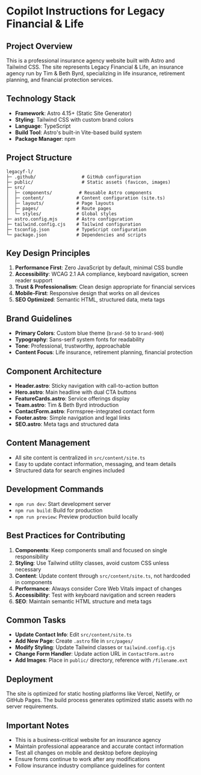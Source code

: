 # Copilot Instructions for Legacy Financial & Life

## Project Overview
This is a professional insurance agency website built with Astro and Tailwind CSS. The site represents Legacy Financial & Life, an insurance agency run by Tim & Beth Byrd, specializing in life insurance, retirement planning, and financial protection services.

## Technology Stack
- **Framework**: Astro 4.15+ (Static Site Generator)
- **Styling**: Tailwind CSS with custom brand colors
- **Language**: TypeScript
- **Build Tool**: Astro's built-in Vite-based build system
- **Package Manager**: npm

## Project Structure
```
legacyf-l/
├─ .github/                 # GitHub configuration
├─ public/                  # Static assets (favicon, images)
├─ src/
│  ├─ components/          # Reusable Astro components
│  ├─ content/            # Content configuration (site.ts)
│  ├─ layouts/            # Page layouts
│  ├─ pages/              # Route pages
│  └─ styles/             # Global styles
├─ astro.config.mjs       # Astro configuration
├─ tailwind.config.cjs    # Tailwind configuration
├─ tsconfig.json          # TypeScript configuration
└─ package.json           # Dependencies and scripts
```

## Key Design Principles
1. **Performance First**: Zero JavaScript by default, minimal CSS bundle
2. **Accessibility**: WCAG 2.1 AA compliance, keyboard navigation, screen reader support
3. **Trust & Professionalism**: Clean design appropriate for financial services
4. **Mobile-First**: Responsive design that works on all devices
5. **SEO Optimized**: Semantic HTML, structured data, meta tags

## Brand Guidelines
- **Primary Colors**: Custom blue theme (`brand-50` to `brand-900`)
- **Typography**: Sans-serif system fonts for readability
- **Tone**: Professional, trustworthy, approachable
- **Content Focus**: Life insurance, retirement planning, financial protection

## Component Architecture
- **Header.astro**: Sticky navigation with call-to-action button
- **Hero.astro**: Main headline with dual CTA buttons
- **FeatureCards.astro**: Service offerings display
- **Team.astro**: Tim & Beth Byrd introduction
- **ContactForm.astro**: Formspree-integrated contact form
- **Footer.astro**: Simple navigation and legal links
- **SEO.astro**: Meta tags and structured data

## Content Management
- All site content is centralized in `src/content/site.ts`
- Easy to update contact information, messaging, and team details
- Structured data for search engines included

## Development Commands
- `npm run dev`: Start development server
- `npm run build`: Build for production
- `npm run preview`: Preview production build locally

## Best Practices for Contributing
1. **Components**: Keep components small and focused on single responsibility
2. **Styling**: Use Tailwind utility classes, avoid custom CSS unless necessary
3. **Content**: Update content through `src/content/site.ts`, not hardcoded in components
4. **Performance**: Always consider Core Web Vitals impact of changes
5. **Accessibility**: Test with keyboard navigation and screen readers
6. **SEO**: Maintain semantic HTML structure and meta tags

## Common Tasks
- **Update Contact Info**: Edit `src/content/site.ts`
- **Add New Page**: Create `.astro` file in `src/pages/`
- **Modify Styling**: Update Tailwind classes or `tailwind.config.cjs`
- **Change Form Handler**: Update action URL in `ContactForm.astro`
- **Add Images**: Place in `public/` directory, reference with `/filename.ext`

## Deployment
The site is optimized for static hosting platforms like Vercel, Netlify, or GitHub Pages. The build process generates optimized static assets with no server requirements.

## Important Notes
- This is a business-critical website for an insurance agency
- Maintain professional appearance and accurate contact information
- Test all changes on mobile and desktop before deploying
- Ensure forms continue to work after any modifications
- Follow insurance industry compliance guidelines for content